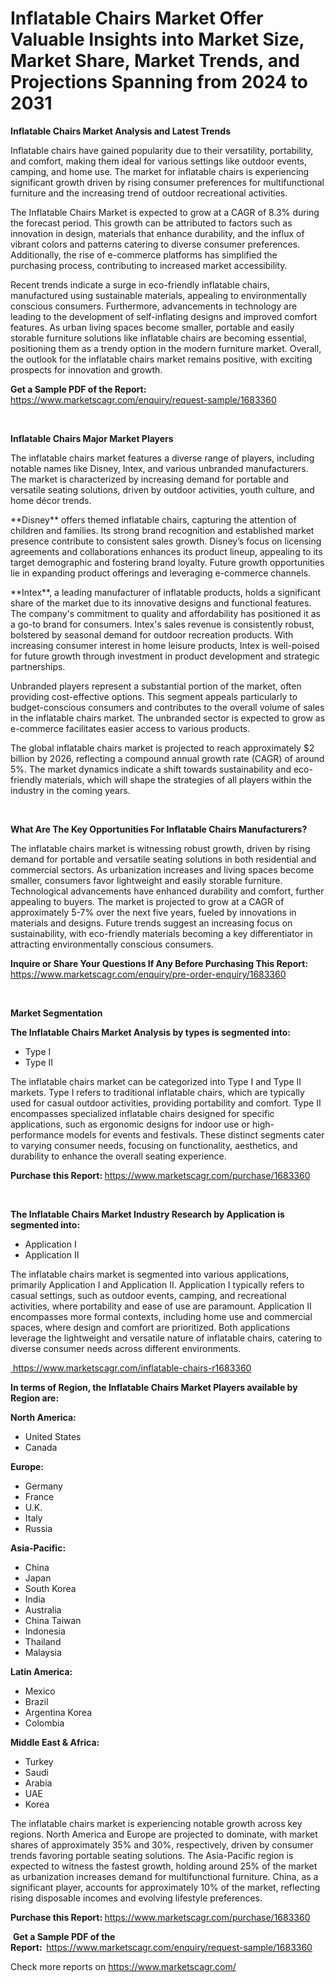 <p><h1>Inflatable Chairs Market Offer Valuable Insights into Market Size, Market Share, Market Trends, and Projections Spanning from 2024 to 2031</h1></p><p><strong>Inflatable Chairs Market Analysis and Latest Trends</strong></p>
<p><p>Inflatable chairs have gained popularity due to their versatility, portability, and comfort, making them ideal for various settings like outdoor events, camping, and home use. The market for inflatable chairs is experiencing significant growth driven by rising consumer preferences for multifunctional furniture and the increasing trend of outdoor recreational activities. </p><p>The Inflatable Chairs Market is expected to grow at a CAGR of 8.3% during the forecast period. This growth can be attributed to factors such as innovation in design, materials that enhance durability, and the influx of vibrant colors and patterns catering to diverse consumer preferences. Additionally, the rise of e-commerce platforms has simplified the purchasing process, contributing to increased market accessibility.</p><p>Recent trends indicate a surge in eco-friendly inflatable chairs, manufactured using sustainable materials, appealing to environmentally conscious consumers. Furthermore, advancements in technology are leading to the development of self-inflating designs and improved comfort features. As urban living spaces become smaller, portable and easily storable furniture solutions like inflatable chairs are becoming essential, positioning them as a trendy option in the modern furniture market. Overall, the outlook for the inflatable chairs market remains positive, with exciting prospects for innovation and growth.</p></p>
<p><strong>Get a Sample PDF of the Report:&nbsp;</strong> <a href="https://www.marketscagr.com/enquiry/request-sample/1683360?utm_campaign=1848&utm_medium=2&utm_source=Github&utm_content=ia&utm_term=30122024&utm_id=inflatable-chairs">https://www.marketscagr.com/enquiry/request-sample/1683360</a></p>
<p>&nbsp;</p>
<p><strong>Inflatable Chairs Major Market Players</strong></p>
<p><p>The inflatable chairs market features a diverse range of players, including notable names like Disney, Intex, and various unbranded manufacturers. The market is characterized by increasing demand for portable and versatile seating solutions, driven by outdoor activities, youth culture, and home décor trends.</p><p>**Disney** offers themed inflatable chairs, capturing the attention of children and families. Its strong brand recognition and established market presence contribute to consistent sales growth. Disney’s focus on licensing agreements and collaborations enhances its product lineup, appealing to its target demographic and fostering brand loyalty. Future growth opportunities lie in expanding product offerings and leveraging e-commerce channels.</p><p>**Intex**, a leading manufacturer of inflatable products, holds a significant share of the market due to its innovative designs and functional features. The company's commitment to quality and affordability has positioned it as a go-to brand for consumers. Intex's sales revenue is consistently robust, bolstered by seasonal demand for outdoor recreation products. With increasing consumer interest in home leisure products, Intex is well-poised for future growth through investment in product development and strategic partnerships.</p><p>Unbranded players represent a substantial portion of the market, often providing cost-effective options. This segment appeals particularly to budget-conscious consumers and contributes to the overall volume of sales in the inflatable chairs market. The unbranded sector is expected to grow as e-commerce facilitates easier access to various products.</p><p>The global inflatable chairs market is projected to reach approximately $2 billion by 2026, reflecting a compound annual growth rate (CAGR) of around 5%. The market dynamics indicate a shift towards sustainability and eco-friendly materials, which will shape the strategies of all players within the industry in the coming years.</p></p>
<p>&nbsp;</p>
<p><strong>What Are The Key Opportunities For Inflatable Chairs Manufacturers?</strong></p>
<p><p>The inflatable chairs market is witnessing robust growth, driven by rising demand for portable and versatile seating solutions in both residential and commercial sectors. As urbanization increases and living spaces become smaller, consumers favor lightweight and easily storable furniture. Technological advancements have enhanced durability and comfort, further appealing to buyers. The market is projected to grow at a CAGR of approximately 5-7% over the next five years, fueled by innovations in materials and designs. Future trends suggest an increasing focus on sustainability, with eco-friendly materials becoming a key differentiator in attracting environmentally conscious consumers.</p></p>
<p><strong>Inquire or Share Your Questions If Any Before Purchasing This Report:</strong> <a href="https://www.marketscagr.com/enquiry/pre-order-enquiry/1683360?utm_campaign=1848&utm_medium=2&utm_source=Github&utm_content=ia&utm_term=30122024&utm_id=inflatable-chairs">https://www.marketscagr.com/enquiry/pre-order-enquiry/1683360</a></p>
<p>&nbsp;</p>
<p><strong>Market Segmentation</strong></p>
<p><strong>The Inflatable Chairs Market Analysis by types is segmented into:</strong></p>
<p><ul><li>Type I</li><li>Type II</li></ul></p>
<p><p>The inflatable chairs market can be categorized into Type I and Type II markets. Type I refers to traditional inflatable chairs, which are typically used for casual outdoor activities, providing portability and comfort. Type II encompasses specialized inflatable chairs designed for specific applications, such as ergonomic designs for indoor use or high-performance models for events and festivals. These distinct segments cater to varying consumer needs, focusing on functionality, aesthetics, and durability to enhance the overall seating experience.</p></p>
<p><strong>Purchase this Report:&nbsp;</strong><a href="https://www.marketscagr.com/purchase/1683360?utm_campaign=1848&utm_medium=2&utm_source=Github&utm_content=ia&utm_term=30122024&utm_id=inflatable-chairs">https://www.marketscagr.com/purchase/1683360</a></p>
<p>&nbsp;</p>
<p><strong>The Inflatable Chairs Market Industry Research by Application is segmented into:</strong></p>
<p><ul><li>Application I</li><li>Application II</li></ul></p>
<p><p>The inflatable chairs market is segmented into various applications, primarily Application I and Application II. Application I typically refers to casual settings, such as outdoor events, camping, and recreational activities, where portability and ease of use are paramount. Application II encompasses more formal contexts, including home use and commercial spaces, where design and comfort are prioritized. Both applications leverage the lightweight and versatile nature of inflatable chairs, catering to diverse consumer needs across different environments.</p></p>
<p><a href="https://www.marketscagr.com/inflatable-chairs-r1683360?utm_campaign=1848&utm_medium=2&utm_source=Github&utm_content=ia&utm_term=30122024&utm_id=inflatable-chairs">&nbsp;https://www.marketscagr.com/inflatable-chairs-r1683360</a></p>
<p><strong>In terms of Region, the Inflatable Chairs Market Players available by Region are:</strong></p>
<p>
    <p> <strong> North America: </strong>
        <ul>
            <li>United States</li>
            <li>Canada</li>
        </ul>
        </p> 
    <p> <strong> Europe: </strong>
        <ul>
            <li>Germany</li>
            <li>France</li>
            <li>U.K.</li>
            <li>Italy</li>
            <li>Russia</li>
        </ul>
        </p> 
    <p> <strong> Asia-Pacific: </strong>
        <ul>
            <li>China</li>
            <li>Japan</li>
            <li>South Korea</li>
            <li>India</li>
            <li>Australia</li>
            <li>China Taiwan</li>
            <li>Indonesia</li>
            <li>Thailand</li>
            <li>Malaysia</li>
        </ul>
        </p> 
    <p> <strong> Latin America: </strong>
        <ul>
            <li>Mexico</li>
            <li>Brazil</li>
            <li>Argentina Korea</li>
            <li>Colombia</li>
        </ul>
        </p> 
    <p> <strong> Middle East & Africa: </strong>
        <ul>
            <li>Turkey</li>
            <li>Saudi</li>
            <li>Arabia</li>
            <li>UAE</li>
            <li>Korea</li>
        </ul>
    </p>
    </p>
<p><p>The inflatable chairs market is experiencing notable growth across key regions. North America and Europe are projected to dominate, with market shares of approximately 35% and 30%, respectively, driven by consumer trends favoring portable seating solutions. The Asia-Pacific region is expected to witness the fastest growth, holding around 25% of the market as urbanization increases demand for multifunctional furniture. China, as a significant player, accounts for approximately 10% of the market, reflecting rising disposable incomes and evolving lifestyle preferences.</p></p>
<p><strong>Purchase this Report: </strong><a href="https://www.marketscagr.com/purchase/1683360?utm_campaign=1848&utm_medium=2&utm_source=Github&utm_content=ia&utm_term=30122024&utm_id=inflatable-chairs">https://www.marketscagr.com/purchase/1683360</a></p>
<p>&nbsp;<strong>Get a Sample PDF of the Report:&nbsp;&nbsp;</strong><a href="https://www.marketscagr.com/enquiry/request-sample/1683360?utm_campaign=1848&utm_medium=2&utm_source=Github&utm_content=ia&utm_term=30122024&utm_id=inflatable-chairs">https://www.marketscagr.com/enquiry/request-sample/1683360</a></p>
<p><strong></strong></p>
<p>Check more reports on <a href="https://www.marketscagr.com/?utm_campaign=1848&utm_medium=2&utm_source=Github&utm_content=ia&utm_term=30122024&utm_id=inflatable-chairs">https://www.marketscagr.com/</a></p>